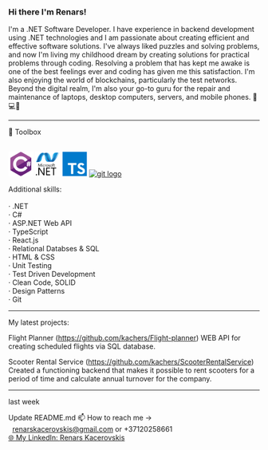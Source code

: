 ### Hi there I'm Renars!

I'm a .NET Software Developer. I have experience in backend development using .NET technologies and I am passionate about creating efficient and effective software solutions.
I've always liked puzzles and solving problems, and now I'm living my childhood dream by creating solutions for practical problems through coding. Resolving a problem that has kept me awake is one of the best feelings ever and coding has given me this satisfaction.
I'm also enjoying the world of blockchains, particularly the test networks. </br>
Beyond the digital realm, I'm also your go-to guru for the repair and maintenance of laptops, 
desktop computers, servers, and mobile phones. 
🔧💻📱

<hr></hr>
🧰 Toolbox</br>
<br><p dir="auto"><a target="_blank" rel="noopener noreferrer nofollow" href="https://raw.githubusercontent.com/devicons/devicon/7a4ca8aa871d6dca81691e018d31eed89cb70a76/icons/csharp/csharp-original.svg"><img src="https://raw.githubusercontent.com/devicons/devicon/7a4ca8aa871d6dca81691e018d31eed89cb70a76/icons/csharp/csharp-original.svg" alt="csharp logo" width="50px" style="max-width: 100%;"></a> <a target="_blank" rel="noopener noreferrer nofollow" href="https://raw.githubusercontent.com/devicons/devicon/7a4ca8aa871d6dca81691e018d31eed89cb70a76/icons/dot-net/dot-net-original-wordmark.svg"><img src="https://raw.githubusercontent.com/devicons/devicon/7a4ca8aa871d6dca81691e018d31eed89cb70a76/icons/dot-net/dot-net-original-wordmark.svg" alt="dotnet logo" width="50px" style="max-width: 100%;"></a> <a target="_blank" rel="noopener noreferrer nofollow" href="https://raw.githubusercontent.com/devicons/devicon/7a4ca8aa871d6dca81691e018d31eed89cb70a76/icons/typescript/typescript-original.svg"><img src="https://raw.githubusercontent.com/devicons/devicon/7a4ca8aa871d6dca81691e018d31eed89cb70a76/icons/typescript/typescript-original.svg" alt="typescript logo" width="50px" style="max-width: 100%;"></a> <a target="_blank" rel="noopener noreferrer nofollow" href="https://diegomariano.com/wp-content/uploads/2021/06/react-logo.png"><img src="https://diegomariano.com/wp-content/uploads/2021/06/react-logo.png" alt="git logo" width="50px" style="max-width: 100%;"></a></p>

Additional skills: </br>
<br>
· .NET</br>
· C#</br>
· ASP.NET Web API </br>
· TypeScript</br>
· React.js </br>
· Relational Databses & SQL </br>
· HTML & CSS </br>
· Unit Testing </br>
· Test Driven Development </br>
· Clean Code, SOLID </br>
· Design Patterns </br>
· Git</br>
<hr></hr>

My latest projects:

Flight Planner (https://github.com/kachers/Flight-planner) WEB API for creating scheduled flights via SQL database.

Scooter Rental Service (https://github.com/kachers/ScooterRentalService) Created a functioning backend that makes it possible to rent scooters for a period of time and calculate annual turnover for the company.
<hr></hr>
last week

Update README.md
📫 How to reach me -> </br> 
  &nbsp; renarskacerovskis@gmail.com or +37120258661</br>
<a class="heading-link" href="#globe_with_meridians-my-linkedin-linkedin">🌐 My LinkedIn: </a><a href="https://www.linkedin.com/in/renarskacerovskis/" rel="nofollow">Renars Kacerovskis</a>
